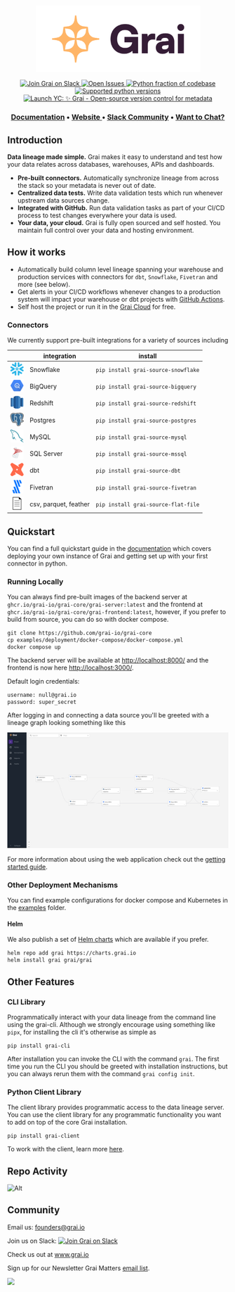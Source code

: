 <div align="center">
  <img src="docs/assets/Grai-Logo-Horizontal-2.png" width="375px"><br>
</div>

<p align="center">
  <a href="https://join.slack.com/t/graicommunity/shared_invite/zt-1il70kfeb-TaCm5fwHg_quWCpKNYyj6w">
    <img src="https://img.shields.io/badge/slack-Grai-FFB567.svg?logo=slack&labelColor=351D36" alt="Join Grai on Slack" height="22">
  </a>
   <a href="https://github.com/grai-io/grai-core">
    <img src="https://img.shields.io/github/issues/grai-io/grai-core?style=flat-square" height="22" alt="Open Issues""/>
  </a>
  </a>
   <a href="https://github.com/grai-io/grai-core">
    <img src="https://img.shields.io/github/languages/top/grai-io/grai-core?style=flat-square" height="22" alt="Python fraction of codebase"/>
  </a>
  </a>
   <a href="https://github.com/grai-io/grai-core">
    <img src="https://img.shields.io/pypi/pyversions/grai-graph?style=for-the-badge" height="22" alt="Supported python versions"/>
  </a>
  <a href=https://www.ycombinator.com/launches/H8h-grai-open-source-version-control-for-metadata target='_blank'>
    <img alt="Launch YC: ✨ Grai - Open-source version control for metadata" src="https://www.ycombinator.com/launches/H8h-grai-open-source-version-control-for-metadata/upvote_embed.svg" height=22/>
   </a>
</p>

<h3 align="center">
  <a href="https://docs.grai.io/"><b>Documentation</b></a> &bull;
  <a href="https://www.grai.io" title="Grai Homepage"> Website </a> &bull;
  <a href="https://join.slack.com/t/graicommunity/shared_invite/zt-1il70kfeb-TaCm5fwHg_quWCpKNYyj6w"><b>Slack Community</b></a> &bull;
  <a href="https://calendly.com/grai-founders"><b>Want to Chat?</b></a>
</h3>


## Introduction

**Data lineage made simple.**
Grai makes it easy to understand and test how your data relates across databases, warehouses, APIs and dashboards.

- **Pre-built connectors.** Automatically synchronize lineage from across the stack so your metadata is never out of date.
- **Centralized data tests.** Write data validation tests which run whenever upstream data sources change.
- **Integrated with GitHub.** Run data validation tasks as part of your CI/CD process to test changes everywhere your data is used.
- **Your data, your cloud.** Grai is fully open sourced and self hosted. You maintain full control over your data and hosting environment.

## How it works

- Automatically build column level lineage spanning your warehouse and production services with connectors for `dbt`, `Snowflake`, `Fivetran` and more (see below).
- Get alerts in your CI/CD workflows whenever changes to a production system will impact your warehouse or dbt projects with [GitHub Actions](https://github.com/grai-io/grai-actions-server).
- Self host the project or run it in the [Grai Cloud](https://app.grai.io) for free.

### Connectors

We currently support pre-built integrations for a variety of sources including

<center>

|                                                                  | integration           | install                             |
|------------------------------------------------------------------|-----------------------|-------------------------------------|
| <img src="resources/snowflake.png" alt=“” width="30" height="30"> | Snowflake             | `pip install grai-source-snowflake` |
| <img src="resources/bigquery.svg" alt=“” width="30" height="30"> | BigQuery              | `pip install grai-source-bigquery`  |
| <img src="resources/redshift.png" alt=“” width="30" height="30"> | Redshift              | `pip install grai-source-redshift`  |
| <img src="resources/postgres.png" alt=“” width="30" height="30"> | Postgres              | `pip install grai-source-postgres`  |
| <img src="resources/mysql.png" alt=“” width="30" height="30">    | MySQL                 | `pip install grai-source-mysql`     |
| <img src="resources/mssql.png" alt=“” width="30" height="30">    | SQL Server            | `pip install grai-source-mssql`     |
| <img src="resources/dbt.png" alt=“” width="30" height="30">      | dbt                   | `pip install grai-source-dbt`       |
| <img src="resources/fivetran.png" alt=“” width="30" height="30"> | Fivetran              | `pip install grai-source-fivetran`  |
| <img src="resources/csv.png" alt=“” width="30" height="30">      | csv, parquet, feather | `pip install grai-source-flat-file` |


</center>

## Quickstart

You can find a full quickstart guide in the [documentation](https://docs.grai.io/quick-start) which covers deploying your own instance of Grai and getting set up with your first connector in python.

### Running Locally

You can always find pre-built images of the backend server at `ghcr.io/grai-io/grai-core/grai-server:latest` and the frontend at `ghcr.io/grai-io/grai-core/grai-frontend:latest`, however, if you prefer to build from source, you can do so with docker compose.

```
git clone https://github.com/grai-io/grai-core
cp examples/deployment/docker-compose/docker-compose.yml
docker compose up
```

The backend server will be available at [http://localhost:8000/](http://localhost:8000/) and the frontend is now here [http://localhost:3000/](http://localhost:3000/).

Default login credentials:

```
username: null@grai.io
password: super_secret
```

After logging in and connecting a data source you'll be greeted with a lineage graph looking something like this

![](resources/frontend.png)

For more information about using the web application check out the [getting started guide](https://docs.grai.io/web-app/getting-started).

### Other Deployment Mechanisms

You can find example configurations for docker compose and Kubernetes in the [examples](/examples/deployment) folder.

#### Helm

We also publish a set of [Helm charts](https://charts.grai.io/) which are available if you prefer.

```
helm repo add grai https://charts.grai.io
helm install grai grai/grai
```

## Other Features

### CLI Library

Programmatically interact with your data lineage from the command line using the grai-cli. Although we strongly encourage using something like `pipx`, for installing the cli it's otherwise as simple as

```
pip install grai-cli
```

After installation you can invoke the CLI with the command `grai`. The first time you run the CLI you should be greeted with installation instructions, but you can always rerun them with the command `grai config init`.

### Python Client Library

The client library provides programmatic access to the data lineage server. You can use the client library for any programmatic functionality you want to add on top of the core Grai installation.

```
pip install grai-client
```

To work with the client, learn more [here](https://docs.grai.io/core/tooling/client).

## Repo Activity

![Alt](https://repobeats.axiom.co/api/embed/31e89b7eda9ea0ebad3005fff55589496f79dc2d.svg "Repobeats analytics image")

## Community

Email us: founders@grai.io

Join us on Slack:  <a href="https://join.slack.com/t/graicommunity/shared_invite/zt-1il70kfeb-TaCm5fwHg_quWCpKNYyj6w"><img src="https://img.shields.io/badge/slack-Grai-FFB567.svg?logo=slack&labelColor=351D36" alt="Join Grai on Slack"></a>

Check us out at www.grai.io

Sign up for our Newsletter Grai Matters [email list](https://www.grai.io).

<a href="https://github.com/grai-io/grai-core/graphs/contributors">
  <img src="https://contrib.rocks/image?repo=grai-io/grai-core" />
</a>
